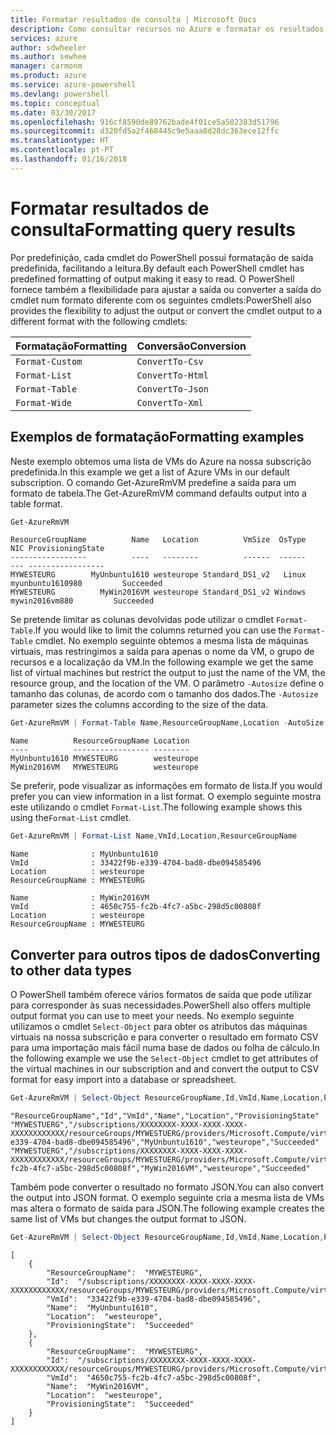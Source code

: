 ```yaml
---
title: Formatar resultados de consulta | Microsoft Docs
description: Como consultar recursos no Azure e formatar os resultados.
services: azure
author: sdwheeler
ms.author: sewhee
manager: carmonm
ms.product: azure
ms.service: azure-powershell
ms.devlang: powershell
ms.topic: conceptual
ms.date: 03/30/2017
ms.openlocfilehash: 916cf8590de89762bade4f01ce5a502383d51796
ms.sourcegitcommit: d320fd5a2f468445c9e5aaa8d28dc363ece12ffc
ms.translationtype: HT
ms.contentlocale: pt-PT
ms.lasthandoff: 01/16/2018
---
```

# <a name="formatting-query-results"></a><span data-ttu-id="23a66-103">Formatar resultados de consulta</span><span class="sxs-lookup"><span data-stu-id="23a66-103">Formatting query results</span></span>

<span data-ttu-id="23a66-104">Por predefinição, cada cmdlet do PowerShell possui formatação de saída predefinida, facilitando a leitura.</span><span class="sxs-lookup"><span data-stu-id="23a66-104">By default each PowerShell cmdlet has predefined formatting of output making it easy to read.</span></span>  <span data-ttu-id="23a66-105">O PowerShell fornece também a flexibilidade para ajustar a saída ou converter a saída do cmdlet num formato diferente com os seguintes cmdlets:</span><span class="sxs-lookup"><span data-stu-id="23a66-105">PowerShell also provides the flexibility to adjust the output or convert the cmdlet output to a different format with the following cmdlets:</span></span>

| <span data-ttu-id="23a66-106">Formatação</span><span class="sxs-lookup"><span data-stu-id="23a66-106">Formatting</span></span>      | <span data-ttu-id="23a66-107">Conversão</span><span class="sxs-lookup"><span data-stu-id="23a66-107">Conversion</span></span>       |
|-----------------|------------------|
| `Format-Custom` | `ConvertTo-Csv`  |
| `Format-List`   | `ConvertTo-Html` |
| `Format-Table`  | `ConvertTo-Json` |
| `Format-Wide`   | `ConvertTo-Xml`  |

## <a name="formatting-examples"></a><span data-ttu-id="23a66-108">Exemplos de formatação</span><span class="sxs-lookup"><span data-stu-id="23a66-108">Formatting examples</span></span>

<span data-ttu-id="23a66-109">Neste exemplo obtemos uma lista de VMs do Azure na nossa subscrição predefinida.</span><span class="sxs-lookup"><span data-stu-id="23a66-109">In this example we get a list of Azure VMs in our default subscription.</span></span>  <span data-ttu-id="23a66-110">O comando Get-AzureRmVM predefine a saída para um formato de tabela.</span><span class="sxs-lookup"><span data-stu-id="23a66-110">The Get-AzureRmVM command defaults output into a table format.</span></span>

```powershell
Get-AzureRmVM
```

```
ResourceGroupName          Name   Location          VmSize  OsType              NIC ProvisioningState
-----------------          ----   --------          ------  ------              --- -----------------
MYWESTEURG        MyUnbuntu1610 westeurope Standard_DS1_v2   Linux myunbuntu1610980         Succeeded
MYWESTEURG          MyWin2016VM westeurope Standard_DS1_v2 Windows   mywin2016vm880         Succeeded
```

<span data-ttu-id="23a66-111">Se pretende limitar as colunas devolvidas pode utilizar o cmdlet `Format-Table`.</span><span class="sxs-lookup"><span data-stu-id="23a66-111">If you would like to limit the columns returned you can use the `Format-Table` cmdlet.</span></span> <span data-ttu-id="23a66-112">No exemplo seguinte obtemos a mesma lista de máquinas virtuais, mas restringimos a saída para apenas o nome da VM, o grupo de recursos e a localização da VM.</span><span class="sxs-lookup"><span data-stu-id="23a66-112">In the following example we get the same list of virtual machines but restrict the output to just the name of the VM, the resource group, and the location of the VM.</span></span>  <span data-ttu-id="23a66-113">O parâmetro `-Autosize` define o tamanho das colunas, de acordo com o tamanho dos dados.</span><span class="sxs-lookup"><span data-stu-id="23a66-113">The `-Autosize` parameter sizes the columns according to the size of the data.</span></span>

```powershell
Get-AzureRmVM | Format-Table Name,ResourceGroupName,Location -AutoSize
```

```
Name          ResourceGroupName Location
----          ----------------- --------
MyUnbuntu1610 MYWESTEURG        westeurope
MyWin2016VM   MYWESTEURG        westeurope
```

<span data-ttu-id="23a66-114">Se preferir, pode visualizar as informações em formato de lista.</span><span class="sxs-lookup"><span data-stu-id="23a66-114">If you would prefer you can view information in a list format.</span></span> <span data-ttu-id="23a66-115">O exemplo seguinte mostra este utilizando o cmdlet `Format-List`.</span><span class="sxs-lookup"><span data-stu-id="23a66-115">The following example shows this using the`Format-List` cmdlet.</span></span>

```powershell
Get-AzureRmVM | Format-List Name,VmId,Location,ResourceGroupName
```

```
Name              : MyUnbuntu1610
VmId              : 33422f9b-e339-4704-bad8-dbe094585496
Location          : westeurope
ResourceGroupName : MYWESTEURG

Name              : MyWin2016VM
VmId              : 4650c755-fc2b-4fc7-a5bc-298d5c00808f
Location          : westeurope
ResourceGroupName : MYWESTEURG
```

## <a name="converting-to-other-data-types"></a><span data-ttu-id="23a66-116">Converter para outros tipos de dados</span><span class="sxs-lookup"><span data-stu-id="23a66-116">Converting to other data types</span></span>

<span data-ttu-id="23a66-117">O PowerShell também oferece vários formatos de saída que pode utilizar para corresponder às suas necessidades.</span><span class="sxs-lookup"><span data-stu-id="23a66-117">PowerShell also offers multiple output format you can use to meet your needs.</span></span>  <span data-ttu-id="23a66-118">No exemplo seguinte utilizamos o cmdlet `Select-Object` para obter os atributos das máquinas virtuais na nossa subscrição e para converter o resultado em formato CSV para uma importação mais fácil numa base de dados ou folha de cálculo.</span><span class="sxs-lookup"><span data-stu-id="23a66-118">In the following example we use the `Select-Object` cmdlet to get attributes of the virtual machines in our subscription and and convert the output to CSV format for easy import into a database or spreadsheet.</span></span>

```powershell
Get-AzureRmVM | Select-Object ResourceGroupName,Id,VmId,Name,Location,ProvisioningState | ConvertTo-Csv -NoTypeInformation
```

```
"ResourceGroupName","Id","VmId","Name","Location","ProvisioningState"
"MYWESTUERG","/subscriptions/XXXXXXXX-XXXX-XXXX-XXXX-XXXXXXXXXXXX/resourceGroups/MYWESTUERG/providers/Microsoft.Compute/virtualMachines/MyUnbuntu1610","33422f9b-e339-4704-bad8-dbe094585496","MyUnbuntu1610","westeurope","Succeeded"
"MYWESTUERG","/subscriptions/XXXXXXXX-XXXX-XXXX-XXXX-XXXXXXXXXXXX/resourceGroups/MYWESTUERG/providers/Microsoft.Compute/virtualMachines/MyWin2016VM","4650c755-fc2b-4fc7-a5bc-298d5c00808f","MyWin2016VM","westeurope","Succeeded"
```

<span data-ttu-id="23a66-119">Também pode converter o resultado no formato JSON.</span><span class="sxs-lookup"><span data-stu-id="23a66-119">You can also convert the output into JSON format.</span></span>  <span data-ttu-id="23a66-120">O exemplo seguinte cria a mesma lista de VMs mas altera o formato de saída para JSON.</span><span class="sxs-lookup"><span data-stu-id="23a66-120">The following example creates the same list of VMs but changes the output format to JSON.</span></span>

```powershell
Get-AzureRmVM | Select-Object ResourceGroupName,Id,VmId,Name,Location,ProvisioningState | ConvertTo-Json
```

```
[
    {
        "ResourceGroupName":  "MYWESTEURG",
        "Id":  "/subscriptions/XXXXXXXX-XXXX-XXXX-XXXX-XXXXXXXXXXXX/resourceGroups/MYWESTEURG/providers/Microsoft.Compute/virtualMachines/MyUnbuntu1610",
        "VmId":  "33422f9b-e339-4704-bad8-dbe094585496",
        "Name":  "MyUnbuntu1610",
        "Location":  "westeurope",
        "ProvisioningState":  "Succeeded"
    },
    {
        "ResourceGroupName":  "MYWESTEURG",
        "Id":  "/subscriptions/XXXXXXXX-XXXX-XXXX-XXXX-XXXXXXXXXXXX/resourceGroups/MYWESTEURG/providers/Microsoft.Compute/virtualMachines/MyWin2016VM",
        "VmId":  "4650c755-fc2b-4fc7-a5bc-298d5c00808f",
        "Name":  "MyWin2016VM",
        "Location":  "westeurope",
        "ProvisioningState":  "Succeeded"
    }
]
```
